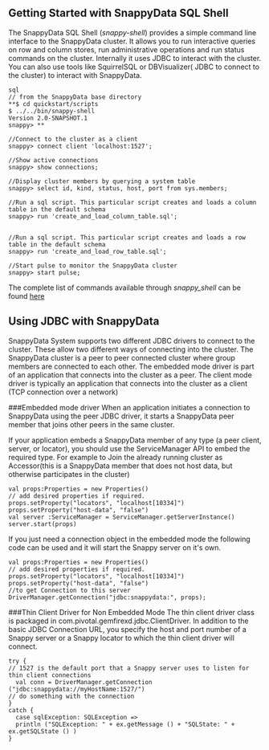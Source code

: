 ## Getting Started with SnappyData SQL Shell

The SnappyData SQL Shell (_snappy-shell_) provides a simple command line interface to the SnappyData cluster. It allows you to run interactive queries on row and column stores, run administrative operations and run status commands on the cluster. Internally it uses JDBC to interact with the cluster. You can also use tools like SquirrelSQL or DBVisualizer( JDBC to connect to the cluster) to interact with SnappyData.

```
sql  
// from the SnappyData base directory  
**$ cd quickstart/scripts  
$ ../../bin/snappy-shell  
Version 2.0-SNAPSHOT.1  
snappy> **

//Connect to the cluster as a client  
snappy> connect client 'localhost:1527';

//Show active connections  
snappy> show connections;

//Display cluster members by querying a system table  
snappy> select id, kind, status, host, port from sys.members;

//Run a sql script. This particular script creates and loads a column table in the default schema  
snappy> run 'create_and_load_column_table.sql';


//Run a sql script. This particular script creates and loads a row table in the default schema  
snappy> run 'create_and_load_row_table.sql';

//Start pulse to monitor the SnappyData cluster  
snappy> start pulse;
```

The complete list of commands available through _snappy_shell_ can be found [here](http://gemfirexd.docs.pivotal.io/docs-gemfirexd/reference/gfxd_commands/gfxd-launcher.html)


## Using JDBC with SnappyData

SnappyData System supports two different JDBC drivers to connect to the cluster. These allow two different ways of connecting into the cluster. The SnappyData cluster is a peer to peer connected cluster where group members are connected to each other. The embedded mode driver is part of an application that connects into the cluster as a peer. The client mode driver is typically an application that connects into the cluster as a client (TCP connection over a network)

###Embedded mode driver
When an application initiates a connection to SnappyData using the peer JDBC driver, it starts a SnappyData peer member that joins other peers in the same cluster. 

If your application embeds a SnappyData member of any type (a peer client, server, or locator), you should use the ServiceManager API to embed the required type. For example to Join the already running cluster as Accessor(this is a SnappyData member that does not host data, but otherwise participates in the cluster) 

```
val props:Properties = new Properties()
// add desired properties if required.
props.setProperty("locators", "localhost[10334]")
props.setProperty("host-data", "false")
val server :ServiceManager = ServiceManager.getServerInstance()
server.start(props)

```

If you just need a connection object in the embedded mode the following code can be used and it will start the Snappy server on it's own.  

```
val props:Properties = new Properties()
// add desired properties if required.
props.setProperty("locators", "localhost[10334]")
props.setProperty("host-data", "false")
//to get Connection to this server
DriverManager.getConnection("jdbc:snappydata:", props);
```


###Thin Client Driver for Non Embedded Mode
The thin client driver class is packaged in com.pivotal.gemfirexd.jdbc.ClientDriver. In addition to the basic JDBC Connection URL, you specify the host and port number of a Snappy server or a Snappy locator to which the thin client driver will connect. 

```
try {
// 1527 is the default port that a Snappy server uses to listen for thin client connections
  val conn = DriverManager.getConnection ("jdbc:snappydata://myHostName:1527/")
// do something with the connection
}
catch {
  case sqlException: SQLException =>
  println ("SQLException: " + ex.getMessage () + "SQLState: " + ex.getSQLState () )
}
```







